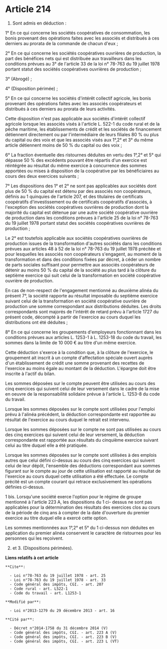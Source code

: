 # Article 214

1. Sont admis en déduction : 

1° En ce qui concerne les sociétés coopératives de consommation, les bonis provenant des opérations faites avec les associés
et distribués à ces derniers au prorata de la commande de chacun d'eux ; 

2° En ce qui concerne les sociétés coopératives ouvrières de production, la part des bénéfices nets qui est distribuée aux
travailleurs dans les conditions prévues au 3° de l'article 33 de la loi n° 78-763 du 19 juillet 1978 portant statut des
sociétés coopératives ouvrières de production ; 

3° (Abrogé) ; 

4° (Disposition périmée) ; 

5° En ce qui concerne les sociétés d'intérêt collectif agricole, les bonis provenant des opérations faites avec les associés
coopérateurs et distribués à ces derniers au prorata de leurs activités. 

Cette disposition n'est pas applicable aux sociétés d'intérêt collectif agricole lorsque les associés visés à l'article L.
522-1 du code rural et de la pêche maritime, les établissements de crédit et les sociétés de financement détiennent
directement ou par l'intermédiaire de leurs filiales 80 % ou plus du capital ou des voix et que les associés visés aux 1°,2°
et 3° du même article détiennent moins de 50 % du capital ou des voix ;

6° La fraction éventuelle des ristournes déduites en vertu des 1°,2° et 5° qui dépasse 50 % des excédents pouvant être
répartis d'un exercice est réintégrée au résultat du même exercice à concurrence des sommes apportées ou mises à disposition
de la coopérative par les bénéficiaires au cours des deux exercices suivants ; 

7° Les dispositions des 1° et 2° ne sont pas applicables aux sociétés dont plus de 50 % du capital est détenu par des
associés non coopérateurs, définis au 1 quinquies de l'article 207, et des titulaires de certificats coopératifs
d'investissement ou de certificats coopératifs d'associés, à l'exception des sociétés coopératives ouvrières de production
dont la majorité du capital est détenue par une autre société coopérative ouvrière de production dans les conditions prévues
à l'article 25 de la loi n° 78-763 du 19 juillet 1978 portant statut des sociétés coopératives ouvrières de production ; 

Le 2° est toutefois applicable aux sociétés coopératives ouvrières de production issues de la transformation d'autres
sociétés dans les conditions prévues aux articles 48 à 52 de la loi n° 78-763 du 19 juillet 1978 précitée et pour lesquelles
les associés non coopérateurs s'engagent, au moment de la transformation et dans des conditions fixées par décret, à céder un
nombre de parts sociales suffisant pour permettre aux associés coopérateurs de détenir au moins 50 % du capital de la société
au plus tard à la clôture du septième exercice qui suit celui de la transformation en société coopérative ouvrière de
production.

En cas de non-respect de l'engagement mentionné au deuxième alinéa du présent 7°, la société rapporte au résultat imposable
du septième exercice suivant celui de la transformation en société coopérative ouvrière de production une somme correspondant
aux distributions déduites. Les droits correspondants sont majorés de l'intérêt de retard prévu à l'article 1727 du présent
code, décompté à partir de l'exercice au cours duquel les distributions ont été déduites ; 

8° En ce qui concerne les groupements d'employeurs fonctionnant dans les conditions prévues aux articles L. 1253-1 à L.
1253-18 du code du travail, les sommes dans la limite de 10 000 € au titre d'un même exercice. 

Cette déduction s'exerce à la condition que, à la clôture de l'exercice, le groupement ait inscrit à un compte d'affectation
spéciale ouvert auprès d'un établissement de crédit une somme provenant des recettes de l'exercice au moins égale au montant
de la déduction. L'épargne doit être inscrite à l'actif du bilan. 

Les sommes déposées sur le compte peuvent être utilisées au cours des cinq exercices qui suivent celui de leur versement dans
le cadre de la mise en oeuvre de la responsabilité solidaire prévue à l'article L. 1253-8 du code du travail. 

Lorsque les sommes déposées sur le compte sont utilisées pour l'emploi prévu à l'alinéa précédent, la déduction
correspondante est rapportée au résultat de l'exercice au cours duquel le retrait est intervenu. 

Lorsque les sommes déposées sur le compte ne sont pas utilisées au cours des cinq exercices qui suivent celui de leur
versement, la déduction correspondante est rapportée aux résultats du cinquième exercice suivant celui au titre duquel elle a
été pratiquée. 

Lorsque les sommes déposées sur le compte sont utilisées à des emplois autres que celui défini ci-dessus au cours des cinq
exercices qui suivent celui de leur dépôt, l'ensemble des déductions correspondant aux sommes figurant sur le compte au jour
de cette utilisation est rapporté au résultat de l'exercice au cours duquel cette utilisation a été effectuée. Le compte
précité est un compte courant qui retrace exclusivement les opérations définies ci-dessus. 

1 bis. Lorsqu'une société exerce l'option pour le régime de groupe mentionné à l'article 223 A, les dispositions du 1 ci-
dessus ne sont pas applicables pour la détermination des résultats des exercices clos au cours de la période de cinq ans à
compter de la date d'ouverture du premier exercice au titre duquel elle a exercé cette option. 

Les sommes mentionnées aux 1°,2° et 5° du 1 ci-dessus non déduites en application du premier alinéa conservent le caractère
de ristournes pour les personnes qui les reçoivent. 

2. et 3. (Dispositions périmées).

**Liens relatifs à cet article**

	**Cite**:

	  - Loi n°78-763 du 19 juillet 1978 - art. 25
	  - Loi n°78-763 du 19 juillet 1978 - art. 33
	  - Code général des impôts, CGI. - art. 207
	  - Code rural - art. L522-1
	  - Code du travail - art. L1253-1

	**Modifié par**:

	  - Loi n°2013-1279 du 29 décembre 2013 - art. 16

	**Cité par**:

	  - Décret n°2014-1758 du 31 décembre 2014 (V)
	  - Code général des impôts, CGI. - art. 223 A (V)
	  - Code général des impôts, CGI. - art. 223 B (V)
	  - Code général des impôts, CGI. - art. 223 L (VT)
